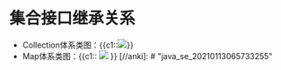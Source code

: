 # 集合接口继承关系
+ Collection体系类图：{{c1::![](https://gitee.com/xieyun714/nodeimage/raw/master/img/image-20191208220948084.png)}}
+ Map体系类图：{{c1:: ![](https://gitee.com/xieyun714/nodeimage/raw/master/img/image-20201101234335837.png) }}
[//anki]: # "java_se_20210113065733255"